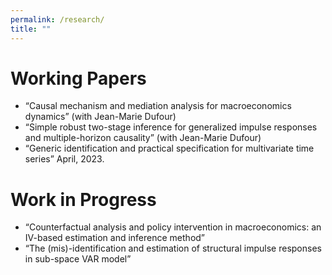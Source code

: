 ```yaml
---
permalink: /research/
title: ""
---
```



# Working Papers

* “Causal mechanism and mediation analysis for macroeconomics dynamics” (with Jean-Marie Dufour)
* “Simple robust two-stage inference for generalized impulse responses and multiple-horizon causality” (with Jean-Marie Dufour) 
* “Generic identification and practical specification for multivariate time series” April, 2023.

# Work in Progress

* “Counterfactual analysis and policy intervention in macroeconomics: an IV-based estimation and inference method” 
* “The (mis)-identification and estimation of structural impulse responses in sub-space VAR model” 
